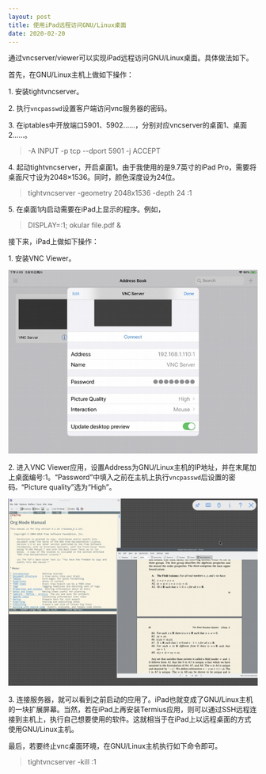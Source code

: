 ```yaml
---
layout: post
title: 使用iPad远程访问GNU/Linux桌面
date: 2020-02-20
---
```


通过vncserver/viewer可以实现iPad远程访问GNU/Linux桌面。具体做法如下。

首先，在GNU/Linux主机上做如下操作：

1\. 安装tightvncserver。

2\. 执行`vncpasswd`设置客户端访问vnc服务器的密码。

3\. 在iptables中开放端口5901、5902……，分别对应vncserver的桌面1、桌面2……。

> \-A INPUT -p tcp --dport 5901 -j ACCEPT

4\. 起动tightvncserver，开启桌面1。由于我使用的是9.7英寸的iPad Pro，需要将桌面尺寸设为2048×1536。同时，颜色深度设为24位。

> tightvncserver -geometry 2048x1536 -depth 24 :1

5\. 在桌面1内启动需要在iPad上显示的程序。例如，

> DISPLAY=:1; okular file.pdf &

接下来，iPad上做如下操作：

1\. 安装VNC Viewer。

![](/figures/p69869820.jpg)

2\. 进入VNC Viewer应用，设置Address为GNU/Linux主机的IP地址，并在末尾加上桌面编号:1。“Password”中填入之前在主机上执行`vncpasswd`后设置的密码`。`“Picture quality”选为“High”。

![](/figures/p69869821.jpg)

3\. 连接服务器，就可以看到之前启动的应用了。iPad也就变成了GNU/Linux主机的一块扩展屏幕。当然，若在iPad上再安装Termius应用，则可以通过SSH远程连接到主机上，执行自己想要使用的软件。这就相当于在iPad上以远程桌面的方式使用GNU/Linux主机。

最后，若要终止vnc桌面环境，在GNU/Linux主机执行如下命令即可。

> tightvncserver -kill :1
